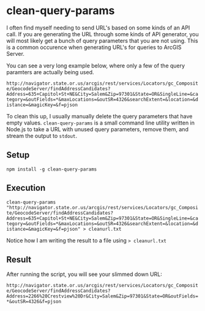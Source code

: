 # clean-query-params

I often find myself needing to send URL's based on some kinds of an
API call.  If you are generating the URL through some kinds of API
generator, you will most likely get a bunch of query parameters that
you are not using.  This is a common occurence when generating URL's for
queries to ArcGIS Server.

You can see a very long example below, where only a few of the query paramters are
actually being used.

`http://navigator.state.or.us/arcgis/rest/services/Locators/gc_Composite/GeocodeServer/findAddressCandidates?Address=635+Capitol+St+NE&City=Salem&Zip=97301&State=OR&SingleLine=&category=&outFields=*&maxLocations=&outSR=4326&searchExtent=&location=&distance=&magicKey=&f=pjson`

To clean this up, I usually manually delete the query parameters that have empty
values.  `clean-query-params` is a small command line utility written in Node.js to take a
URL with unused query parameters, remove them, and stream the output to `stdout`.

## Setup

`npm install -g clean-query-params`

## Execution

`clean-query-params "http://navigator.state.or.us/arcgis/rest/services/Locators/gc_Composite/GeocodeServer/findAddressCandidates?Address=635+Capitol+St+NE&City=Salem&Zip=97301&State=OR&SingleLine=&category=&outFields=*&maxLocations=&outSR=4326&searchExtent=&location=&distance=&magicKey=&f=pjson" > cleanurl.txt`

Notice how I am writing the result to a file using `> cleanurl.txt`

## Result

After running the script, you will see your slimmed down URL:


`http://navigator.state.or.us/arcgis/rest/services/Locators/gc_Composite/GeocodeServer/findAddressCandidates?Address=2266%20Crestview%20Dr&City=Salem&Zip=97301&State=OR&outFields=*&outSR=4326&f=pjson
`
